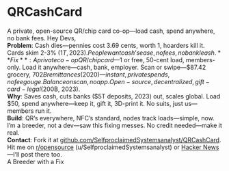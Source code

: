 # QRCashCard
A private, open-source QR/chip card co-op—load cash, spend anywhere, no bank fees.
Hey Devs,  
**Problem**: Cash dies—pennies cost 3.69 cents, worth 1, hoarders kill it. Cards skim 2-3% ($1T, 2023). People want cash’s ease, no fees, no bank leash.  
**Fix**: A private co-op QR/chip card—$1 or free, 50-cent load, members-only. Load it anywhere—cash, bank, employer. Scan or swipe—$87.42 grocery, $702B remittances (2020)—instant, private spends, no fee gouge. Balance on scan, no app. Open-source, decentralized, gift-card-legal ($200B, 2023).  
**Why**: Saves cash, cuts banks ($5T deposits, 2023) out, scales global. Load $50, spend anywhere—keep it, gift it, 3D-print it. No suits, just us—members run it.  
**Build**: QR’s everywhere, NFC’s standard, nodes track loads—simple, now. I’m a breeder, not a dev—saw this fixing messes. No credit needed—make it real.  
**Contact**: Fork it at [github.com/SelfproclaimedSystemsanalyst/QRCashCard](https://github.com/SelfproclaimedSystemsanalyst/QRCashCard). Hit me on [r/opensource](https://reddit.com/r/opensource) (u/SelfproclaimedSystemsanalyst) or [Hacker News](https://news.ycombinator.com)—I’ll post there too.  
A Breeder with a Fix

